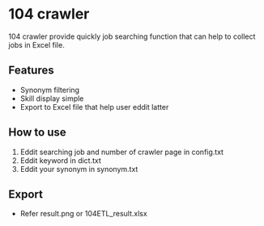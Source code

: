 # 104 crawler
104 crawler provide quickly job searching function that can help to collect jobs in Excel file.

## Features
- Synonym filtering
- Skill display simple
- Export to Excel file that help user eddit latter

## How to use
1. Eddit searching job and number of crawler page in config.txt
2. Eddit keyword in dict.txt
3. Eddit your synonym in synonym.txt

## Export
- Refer result.png or 104ETL_result.xlsx
